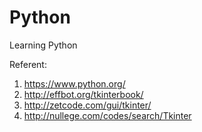 # Python
Learning Python

Referent:
1. https://www.python.org/
2. http://effbot.org/tkinterbook/
2. http://zetcode.com/gui/tkinter/
3. http://nullege.com/codes/search/Tkinter
